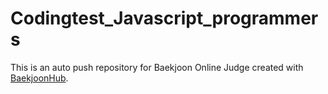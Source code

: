 # Codingtest_Javascript_programmers
This is an auto push repository for Baekjoon Online Judge created with [BaekjoonHub](https://github.com/BaekjoonHub/BaekjoonHub).

